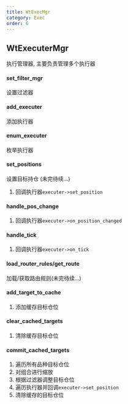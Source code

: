 ```yaml
---
title: WtExecMgr
category: Exec
order: 6
---
```


## WtExecuterMgr
执行管理器, 主要负责管理多个执行器

#### set_filter_mgr
设置过滤器

#### add_executer
添加执行器

#### enum_executer
枚举执行器

#### set_positions
设置目标持仓
(未完待续...)
1. 回调执行器`executer->set_position`

#### handle_pos_change
1. 回调执行器`executer->on_position_changed`

#### handle_tick
1. 回调执行器`executer->on_tick`

#### load_router_rules/get_route
加载/获取路由规则(未完待续...)

#### add_target_to_cache
1. 添加缓存目标仓位

#### clear_cached_targets
1. 清除缓存目标仓位

#### commit_cached_targets
1. 遍历所有品种目标仓位
2. 对组合进行缩放
3. 根据过滤器调整目标仓位
4. 遍历执行器并回调`executer->set_position`
5. 清除缓存的目标仓位
